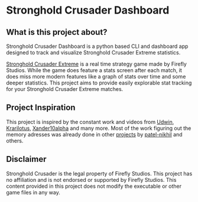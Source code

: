 # Stronghold Crusader Dashboard

## What is this project about?

Stronghold Crusader Dashboard is a python based CLI and dashboard app designed to track and visualize Stronghold Crusader Extreme statistics.

[Stronghold Crusader Extreme](https://fireflyworlds.com/games/strongholdcrusader/) is a real time strategy game made by Firefly Studios.
While the game does feature a stats screen after each match, it does miss more modern features like a graph of stats over time and some deeper statistics. This project aims to provide easily explorable stat tracking for your Stronghold Crusader Extreme matches.

## Project Inspiration

This project is inspired by the constant work and videos from [Udwin](https://www.youtube.com/@Udwin), [Krarilotus](https://www.youtube.com/@Krarilotus), [Xander10alpha](https://www.youtube.com/@Xander10alpha) and many more.
Most of the work figuring out the memory adresses was already done in other [projects](https://github.com/patel-nikhil/SHCLiveStatReader) by [patel-nikhil](https://github.com/patel-nikhil) and others.

## Disclaimer

Stronghold Crusader is the legal property of Firefly Studios. This project has no affiliation and is not endorsed or supported by Firefly Studios. This content provided in this project does not modify the executable or other game files in any way.

